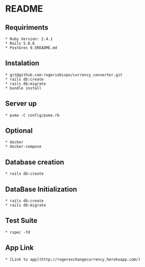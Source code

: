 # README
## Requiriments
    * Ruby Version: 2.4.1
    * Rails 5.0.6
    * PostGres 9.5README.md

## Instalation
    * git@github.com:rogeriobispo/currency_converter.git
    * rails db:create
    * rails db:migrate
    * bundle install

## Server up
    * puma -C config/puma.rb

## Optional
    * docker
    * docker-compose

## Database creation
    * rails db:create

## DataBase Initialization
    * rails db:create
    * rails db:migrate

## Test Suite
    * rspec -fd

## App Link
    * [Link to app](http://rogerexchangecurrency.herokuapp.com/)


